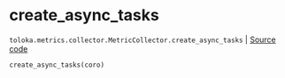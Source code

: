 # create_async_tasks
`toloka.metrics.collector.MetricCollector.create_async_tasks` | [Source code](https://github.com/Toloka/toloka-kit/blob/v1.2.0.post1/src/metrics/collector.py#L66)

```python
create_async_tasks(coro)
```

